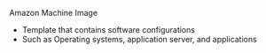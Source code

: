 Amazon Machine Image

- Template that contains software configurations
- Such as Operating systems, application server, and applications